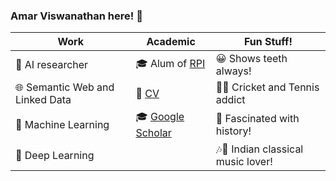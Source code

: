 ### Amar Viswanathan here! 👋

<!--
**amarviswanathan/amarviswanathan** is a ✨ _special_ ✨ repository because its `README.md` (this file) appears on your GitHub profile.

Here are some ideas to get you started:

- 🔭 I’m currently working on ...
- 🌱 I’m currently learning ...
- 👯 I’m looking to collaborate on ...
- 🤔 I’m looking for help with ...
- 💬 Ask me about ...
- 📫 How to reach me: ...
- 😄 Pronouns: ...
- ⚡ Fun fact: ...

- :microscope: AI researcher
  * 🌐 Semantic Web and Linked Data
  * :notebook: Machine Learning
  * :notebook: Natural Language Processing
  * :notebook: Deep Learning
- 🎓 Alum of [RPI](https://www.rpi.edu/)
- 📜 [CV](https://amarviswanathan.github.io/files/cv-latest.pdf)

- 😀 Shows teeth always!
- 🏏🎾 Cricket and Tennis addict
- 📜 Fascinated with history!
- 🎶🎸 Indian classical music lover!

-->


| Work                       | Academic | Fun Stuff! |
|----------------------------|----------|------------|
| :microscope: AI researcher | 🎓 Alum of [RPI](https://www.rpi.edu/)         |   😀 Shows teeth always!         |
| 🌐 Semantic Web and Linked Data                           | 📜 [CV](https://amarviswanathan.github.io/files/cv-latest.pdf)         |    🏏🎾 Cricket and Tennis addict        |
| :notebook: Machine Learning                           |  🎓 [Google Scholar](https://scholar.google.com/citations?user=1YecUQMAAAAJ&hl=en)       |  📜 Fascinated with history!          |
| :notebook: Deep Learning                           |          |     🎶🎸 Indian classical music lover!|
